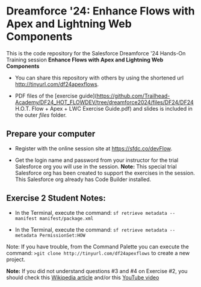 # Dreamforce '24: Enhance Flows with Apex and Lightning Web Components

This is the code repository for the Salesforce Dreamforce '24 Hands-On Training session **Enhance Flows with Apex and Lightning Web Components**

* You can share this repository with others by using the shortened url http://tinyurl.com/df24apexflows.

* PDF files of the [exercise guide](https://github.com/Trailhead-Academy/DF24_HOT_FLOWDEV/tree/dreamforce2024/files/DF24/DF24 H.O.T. Flow + Apex + LWC Exercise Guide.pdf) and slides is included in the outer *files* folder. 
## Prepare your computer
* Register with the online session site at https://sfdc.co/devFlow.

 * Get the login name and password from your instructor for the trial Salesforce org you will use in the session.
**Note:** This special trial Salesforce org has been created to support the exercises in the session. This Salesforce org already has Code Builder installed. 


## Exercise 2 Student Notes:
* In the Terminal, execute the command: 
```sf retrieve metadata --manifest manifest/package.xml```

* In the Terminal, execute the command: 
```sf retrieve metadata --metadata PermissionSet:HOW``` 

Note: If you have trouble, from the Command Palette you can execute the command: 
```>git clone http://tinyurl.com/df24apexflows```
to create a new project. 

**Note:** If you did not understand questions #3 and #4 on Exercise #2, you should check this [Wikipedia article](<https://en.wikipedia.org/wiki/42_(number)#The_Hitchhiker's_Guide_to_the_Galaxy>) and/or this [YouTube video](https://www.youtube.com/watch?v=tK0urw144cU)


